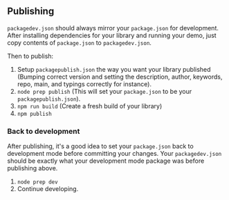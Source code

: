 ## Publishing

`packagedev.json` should always mirror your `package.json` for development.
After installing dependencies for your library and running your demo, just copy contents of `package.json` to `packagedev.json`.

Then to publish:

1. Setup `packagepublish.json` the way you want your library published (Bumping correct version and setting the description, author, keywords, repo, main, and typings correctly for instance).
2. `node prep publish` (This will set your `package.json` to be your `packagepublish.json`).
3. `npm run build` (Create a fresh build of your library)
4. `npm publish`

### Back to development

After publishing, it's a good idea to set your `package.json` back to development mode before committing your changes. Your `packagedev.json` should be exactly what your development mode package was before publishing above.

1. `node prep dev`
2. Continue developing.
